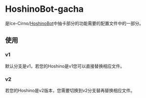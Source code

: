 # HoshinoBot-gacha
是Ice-Cirno/[HoshinoBot](https://github.com/Ice-Cirno/HoshinoBot)中抽卡部分的功能需要的配置文件中的一部分。

## 使用

### v1

默认分支是v1，若您的Hoshino是v1您可以直接替换相应文件。

### v2

若您的Hoshino是v2版本，您需要切换到v2分支替再替换相应文件。
